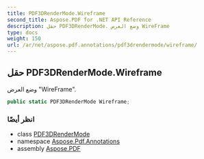 ```yaml
---
title: PDF3DRenderMode.Wireframe
second_title: Aspose.PDF for .NET API Reference
description: حقل PDF3DRenderMode. وضع العرض WireFrame
type: docs
weight: 150
url: /ar/net/aspose.pdf.annotations/pdf3drendermode/wireframe/
---
```

## حقل PDF3DRenderMode.Wireframe

وضع العرض "WireFrame".

```csharp
public static PDF3DRenderMode Wireframe;
```

### انظر أيضًا

* class [PDF3DRenderMode](../)
* namespace [Aspose.Pdf.Annotations](../../../aspose.pdf.annotations/)
* assembly [Aspose.PDF](../../../)
